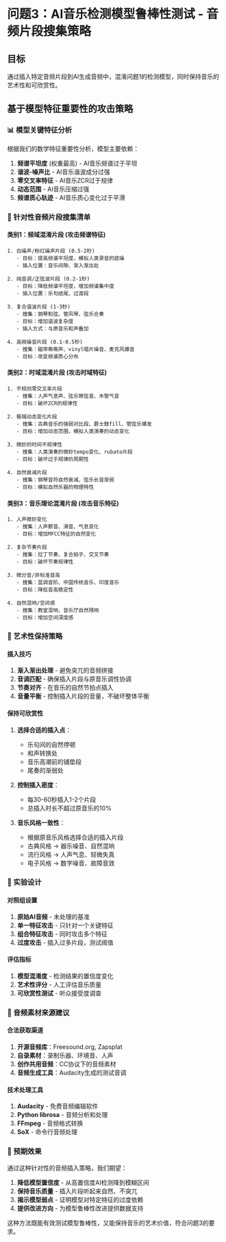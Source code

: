 # 问题3：AI音乐检测模型鲁棒性测试 - 音频片段搜集策略

## 目标
通过插入特定音频片段到AI生成音频中，混淆问题1的检测模型，同时保持音乐的艺术性和可欣赏性。

## 基于模型特征重要性的攻击策略

### 📊 模型关键特征分析
根据我们的数学特征重要性分析，模型主要依赖：
1. **频谱平坦度** (权重最高) - AI音乐频谱过于平坦
2. **谐波-噪声比** - AI音乐谐波成分过强  
3. **零交叉率特征** - AI音乐ZCR过于规律
4. **动态范围** - AI音乐压缩过强
5. **频谱质心轨迹** - AI音乐质心变化过于平滑

### 🎯 针对性音频片段搜集清单

#### 类别1：频域混淆片段 (攻击频谱特征)
```
1. 白噪声/粉红噪声片段 (0.5-2秒)
   - 目标：提高频谱平坦度，模拟人类录音的底噪
   - 插入位置：音乐间隙、渐入渐出处

2. 纯音调/正弦波片段 (0.2-1秒) 
   - 目标：降低频谱平坦度，增加频谱集中度
   - 插入位置：乐句结尾、过渡段

3. 复合谐波片段 (1-3秒)
   - 搜集：钢琴和弦、管风琴、弦乐合奏
   - 目标：增加谐波复杂度
   - 插入方式：与原音乐和声叠加

4. 高频噪音片段 (0.1-0.5秒)
   - 搜集：磁带嘶嘶声、vinyl唱片噪音、麦克风爆音
   - 目标：改变频谱质心分布
```

#### 类别2：时域混淆片段 (攻击时域特征)
```
1. 不规则零交叉率片段
   - 搜集：人声气息声、弦乐擦弦音、木管气音
   - 目标：破坏ZCR的规律性

2. 极端动态变化片段
   - 搜集：古典音乐的强弱对比段、爵士鼓fill、管弦乐爆发
   - 目标：增加动态范围，模拟人类演奏的动态变化

3. 微妙的时间不规律性
   - 搜集：人类演奏的微妙tempo变化、rubato片段
   - 目标：破坏过于规律的周期性

4. 自然衰减片段
   - 搜集：钢琴音符自然衰减、弦乐长音渐弱
   - 目标：模拟自然乐器的物理特性
```

#### 类别3：音乐理论混淆片段 (攻击音乐特征)
```
1. 人声微妙变化
   - 搜集：人声颤音、滑音、气息变化
   - 目标：增加MFCC特征的自然变化

2. 复杂节奏片段
   - 搜集：拉丁节奏、复合拍子、交叉节奏
   - 目标：破坏节奏规律性

3. 微分音/非标准音高
   - 搜集：蓝调音阶、中国传统音乐、印度音乐
   - 目标：降低音高稳定性

4. 自然混响/空间感
   - 搜集：教堂混响、音乐厅自然残响
   - 目标：增加空间深度感
```

### 🎨 艺术性保持策略

#### 插入技巧
1. **渐入渐出处理** - 避免突兀的音频拼接
2. **音调匹配** - 确保插入片段与原音乐调性协调
3. **节奏对齐** - 在音乐的自然节拍点插入
4. **音量平衡** - 控制插入片段的音量，不破坏整体平衡

#### 保持可欣赏性
1. **选择合适的插入点**：
   - 乐句间的自然停顿
   - 和声转换处
   - 音乐高潮前的铺垫段
   - 尾奏的渐弱处

2. **控制插入密度**：
   - 每30-60秒插入1-2个片段
   - 总插入时长不超过原音乐的10%

3. **音乐风格一致性**：
   - 根据原音乐风格选择合适的插入片段
   - 古典风格 → 器乐噪音、自然混响
   - 流行风格 → 人声气息、轻微失真
   - 电子风格 → 数字噪音、故障音效

### 🔬 实验设计

#### 对照组设置
1. **原始AI音频** - 未处理的基准
2. **单一特征攻击** - 只针对一个关键特征
3. **组合特征攻击** - 同时攻击多个特征
4. **过度攻击** - 插入过多片段，测试阈值

#### 评估指标
1. **模型混淆度** - 检测结果的置信度变化
2. **艺术性评分** - 人工评估音乐质量
3. **可欣赏性测试** - 听众接受度调查

### 📁 音频素材来源建议

#### 合法获取渠道
1. **开源音频库**：Freesound.org, Zapsplat
2. **自录素材**：录制乐器、环境音、人声
3. **创作共用音频**：CC协议下的音频素材
4. **音频生成工具**：Audacity生成的测试音调

#### 技术处理工具
1. **Audacity** - 免费音频编辑软件
2. **Python librosa** - 音频分析和处理
3. **FFmpeg** - 音频格式转换
4. **SoX** - 命令行音频处理

### 🎯 预期效果

通过这种针对性的音频插入策略，我们期望：
1. **降低模型置信度** - 从高置信度AI检测降到模糊区间
2. **保持音乐质量** - 插入片段听起来自然、不突兀
3. **揭示模型弱点** - 证明模型对特定特征的过度依赖
4. **提供改进方向** - 为模型鲁棒性改进提供数据支持

这种方法既能有效测试模型鲁棒性，又能保持音乐的艺术价值，符合问题3的要求。
